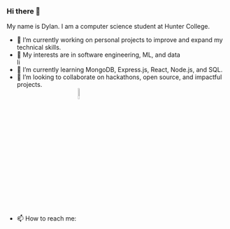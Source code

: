 ### Hi there 👋

<p>
  My name is Dylan. I am a computer science student at Hunter College.
</p>
<ul>
  <li>🔭 I’m currently working on personal projects to improve and expand my technical skills.</li>
  <li>🤔 My interests are in software engineering, ML, and data</li>li
  <li>🌱 I’m currently learning MongoDB, Express.js, React, Node.js, and SQL.</li>
  <li>👯 I’m looking to collaborate on hackathons, open source, and impactful projects.</li>
  <li>
    📫 How to reach me:
    <a href="https://www.linkedin.com/in/dylan-dominguez-sulca/" target="_blank">
      <img src="https://github.com/dylandgz/dylandgz/assets/70587488/38f179b8-c208-45f6-893b-e4d11b6333ee" alt="LinkedIn Logo" style="width: 8%; vertical-align: bottom;">
    </a>
  </li>
</ul>




<!--
**dylandgz/dylandgz** is a ✨ _special_ ✨ repository because its `README.md` (this file) appears on your GitHub profile.

Here are some ideas to get you started:

- 🔭 I’m currently working on ...
- 🌱 I’m currently learning ...
- 👯 I’m looking to collaborate on ...
- 🤔 I’m looking for help with ...
- 💬 Ask me about ...
- 📫 How to reach me: ...
- 😄 Pronouns: ...
- ⚡ Fun fact: ...
-->
